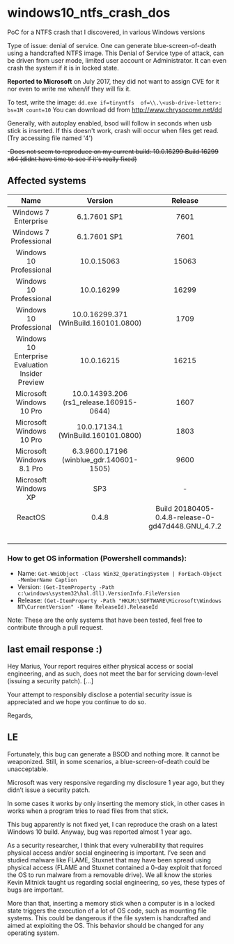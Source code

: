 # windows10_ntfs_crash_dos
PoC for a NTFS crash that I discovered, in various Windows versions

Type of issue: denial of service. One can generate blue-screen-of-death using a handcrafted NTFS
image. This Denial of Service type of attack, can be driven from user mode, limited user account or
Administrator. It can even crash the system if it is in locked state.

**Reported to Microsoft** on July 2017, they did not want to assign CVE for it nor even to write me when/if they will fix it.

To test, write the image: `dd.exe if=tinyntfs  of=\\.\<usb-drive-letter>: bs=1M count=10`
You can download dd from http://www.chrysocome.net/dd

Generally, with autoplay enabled, bsod will follow in seconds when usb stick is inserted. If this doesn't work, crash will occur when files get read. (Try accessing file named '4')

-~~Does not seem to reproduce on my current build: 10.0.16299 Build 16299 x64 (didnt have time to see if it's really fixed)~~

## Affected systems

| Name | Version | Release | Architecture| Compatibility | Tested by
| :--------------: | :--------------: | :--------------: | :--------------: | :--------------: | :--------------:
| Windows 7 Enterprise | 6.1.7601 SP1 | 7601 | x64 | :white_check_mark: | [@mtivadar](https://github.com/mtividar)
| Windows 7 Professional | 6.1.7601 SP1 | 7601 | x64 | :white_check_mark: | [@frankenstein91](https://github.com/frankenstein91)
| Windows 10 Professional | 10.0.15063 | 15063 | x64 | :white_check_mark: | [@mtivadar](https://github.com/mtividar)
| Windows 10 Professional | 10.0.16299 | 16299 | x64 | :white_check_mark: | [@mtivadar](https://github.com/mtividar)
| Windows 10 Professional | 10.0.16299.371 (WinBuild.160101.0800) | 1709 | x64 | :white_check_mark: |  [@wikijm](https://github.com/wikijm)
| Windows 10 Enterprise Evaluation Insider Preview | 10.0.16215 | 16215 | x64 | :white_check_mark: | [@mtivadar](https://github.com/mtividar)
| Microsoft Windows 10 Pro | 10.0.14393.206 (rs1_release.160915-0644) | 1607 | x64 | :white_check_mark: | [@mtivadar](https://github.com/mtividar)
| Microsoft Windows 10 Pro | 10.0.17134.1 (WinBuild.160101.0800) | 1803 | x64 | :white_check_mark: | [@mtivadar](https://github.com/mtividar)
| Microsoft Windows 8.1 Pro | 6.3.9600.17196 (winblue_gdr.140601-1505) | 9600 | x64 | :white_check_mark: | [@mtivadar](https://github.com/mtividar)
| Microsoft Windows XP | SP3 | - | x86 | :x: | [@mtivadar](https://github.com/mtividar)
| ReactOS | 0.4.8 | Build  20180405-0.4.8-release-0-gd47d448.GNU_4.7.2  | x86 | :x: | [@frankenstein91](https://github.com/frankenstein91)
|  |  |  |  | :grey_question: | [@akindgithubuser](https://github.com/akindgithubuser)


### How to get OS information (Powershell commands):
- Name:     ```Get-WmiObject -Class Win32_OperatingSystem | ForEach-Object -MemberName Caption ```
- Version:  ```(Get-ItemProperty -Path c:\windows\system32\hal.dll).VersionInfo.FileVersion```
- Release:  ```(Get-ItemProperty -Path "HKLM:\SOFTWARE\Microsoft\Windows NT\CurrentVersion" -Name ReleaseId).ReleaseId```


Note: These are the only systems that have been tested, feel free to contribute through a pull request.


## last email response :)
Hey Marius,
   Your report requires either physical access or social engineering, and as such, does not meet the bar for servicing down-level (issuing a security patch).
   [...]

   Your attempt to responsibly disclose a potential security issue is appreciated and we hope you continue to do so.

Regards,


## LE
Fortunately, this bug can generate a BSOD and nothing more. It cannot be weaponized. Still, in some scenarios, a blue-screen-of-death could be unacceptable.

Microsoft was very responsive regarding my disclosure 1 year ago, but they didn’t issue a security patch.

In some cases it works by only inserting the memory stick, in other cases in works when a program tries to read files from that stick.

This bug apparently is not fixed yet, I can reproduce the crash on a latest Windows 10 build. Anyway, bug was reported almost 1 year ago.

As a security researcher, I think that every vulnerability that requires physical access and/or social engineering is important. I’ve seen and studied malware like FLAME, Stuxnet that may have been spread using physical access (FLAME and Stuxnet contained a 0-day exploit that forced the OS to run malware from a removable drive).
We all know the stories Kevin Mitnick taught us regarding social engineering, so yes, these types of bugs are important.

More than that, inserting a memory stick when a computer is in a locked state triggers the execution of a lot of OS code, such as mounting file systems. This could be dangerous if the file system is handcrafted and aimed at exploiting the OS. This behavior should be changed for any operating system.

